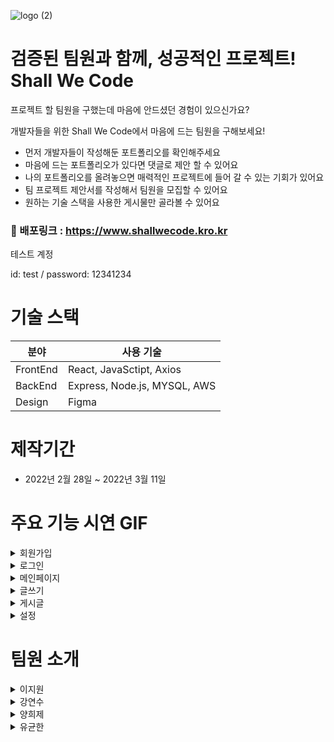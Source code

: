 
![logo (2)](https://user-images.githubusercontent.com/86206374/156135517-6f4821d8-f091-4771-b69e-3db66143323e.png)
# 검증된 팀원과 함께, 성공적인 프로젝트! Shall We Code

프로젝트 할 팀원을 구했는데 마음에 안드셨던 경험이 있으신가요?

개발자들을 위한 Shall We Code에서 마음에 드는 팀원을 구해보세요!

- 먼저 개발자들이 작성해둔 포트폴리오를 확인해주세요 
- 마음에 드는 포트폴리오가 있다면 댓글로 제안 할 수 있어요 
- 나의 포트폴리오를 올려놓으면 매력적인 프로젝트에 들어 갈 수 있는 기회가 있어요
- 팀 프로젝트 제안서를 작성해서 팀원을 모집할 수 있어요
- 원하는 기술 스택을 사용한 게시물만 골라볼 수 있어요 

### 📌 배포링크 : https://www.shallwecode.kro.kr

테스트 계정

id: test / password: 12341234



# 기술 스택 
|분야|사용 기술|
|------|---|
|FrontEnd|React, JavaSctipt, Axios|
|BackEnd|Express, Node.js, MYSQL, AWS|
|Design|Figma|


# 제작기간 
- 2022년 2월 28일 ~ 2022년 3월 11일
 

# 주요 기능 시연 GIF

<details>
<summary>회원가입</summary>
<div markdown="1">    

<img src="https://user-images.githubusercontent.com/86206374/164167717-e11ed23a-c6f2-4b92-a97f-7fe8b19a908a.gif" width="650" height="500"/>


    
</div>
</details>

<details>
<summary>로그인</summary>
<div markdown="1">    

<img src="https://user-images.githubusercontent.com/86206374/164166170-2d7f1614-be92-4879-b559-197475db034f.gif" width="650" height="500"/>

    
</div>
</details> 

<details>
<summary>메인페이지</summary>
<div markdown="1">    
 
✅ 메인페이지에서는 프로젝트 모집과 포트폴리오 두가지 페이지를 볼 수 있습니다.
 
✅ 원하는 기술 스택의 글만 볼 수 있도록 필터링 기능이 구현되어 있습니다.
 
<img src="https://user-images.githubusercontent.com/86206374/164167100-992c91a9-36b6-4dfb-8b4c-28d68759c371.gif" width="650" height="500"/>

    
</div>
</details>

<details>
<summary>글쓰기</summary>
<div markdown="1">    

✅ 원하는 타입과 기술 스택 선택 후 글쓰기가 가능합니다
 
✅ 마크다운 언어가 지원 가능합니다
 
<img src="https://user-images.githubusercontent.com/86206374/164166591-a5d17c5f-14db-4f77-9a96-561f9360eb08.gif" width="650" height="500"/>


    
</div>
</details>

<details>
<summary>게시글</summary>
<div markdown="1">    

### 📌 상세페이지
 ✅ 게시글을 클릭하면 상세페이지로 이동하고 프로젝트에 참여하고 싶다면 댓글을 남길 수 있습니다.

<img src="https://user-images.githubusercontent.com/86206374/164166652-3c7f393b-9cf2-41a0-a2af-1146ff5b4b7e.gif" width="650" height="500"/>

### 📌 사용자 게시글 페이지
✅ 해당 글을 작성한 사용자의 포트폴리오가 궁금하다면 프로필을 눌러서 해당 사용자의 마이페이지로 들어갈 수 있습니다.
 
✅ 마이페이지로 들어가면 해당 사용자가 작성한 글만 모아서 볼 수 있습니다.
 
<img src="https://user-images.githubusercontent.com/86206374/164165999-2214e1f3-19b9-4e71-8248-a89ad985548c.gif" width="650" height="500"/>


    
</div>
</details>
 
 
<details>
<summary>설정</summary>
<div markdown="1">    
 
 ### 📌 프로필 변경
 <img src="https://user-images.githubusercontent.com/86206374/164165211-3299f9a9-fd8a-4764-97bc-a29c914d7651.gif" width="650" height="500"/>


### 📌 닉네임 변경
  <img src="https://user-images.githubusercontent.com/86206374/164165229-de3251db-732c-4d71-aa97-b135e0840c66.gif" width="650" height="500"/>
 
### 📌 비밀번호 변경
   <img src="https://user-images.githubusercontent.com/86206374/164165148-0fc2071c-826a-4169-9414-b90acb299c79.gif" width="650" height="500"/>
 
### 📌 로그아웃 

 <img src="https://user-images.githubusercontent.com/86206374/164167254-92900e84-6b39-40bd-a8d4-d47bb33de947.gif" width="650" height="500"/>

### 📌 회원탈퇴
   <img src="https://user-images.githubusercontent.com/86206374/164165082-78a1d2f1-b4c8-4bb2-9b7f-1107629cd455.gif" width="650" height="500"/>
    
</div>
</details>
 
# 팀원 소개 
<details>
<summary>이지원</summary>
<div markdown="1">    
   
💁‍♀️ **프론트엔드 팀장**

- 메인 페이지 / 메인페이지 필터링
- 글쓰기 페이지
- 설정 페이지
</div>
</details>


<details>
<summary>강연수</summary>
<div markdown="1"> 
      
💁‍♀️ **프론트엔드**

- 피그마 이용 와이어프레임, 프로토타입 작성
- 로그인 페이지
- 회원가입 페이지
</div>
</details>


<details>
<summary>양희제</summary>
<div markdown="1">    
   
💁‍♂️ **백엔드**

- DB 제작 및 관리
- 메인페이지 및 마이페이지 필터링 구현
- 유저 및 댓글 CRUD 구현

</div>
</details>

<details>
<summary>유균한</summary>
<div markdown="1">    
   
💁‍♂️ **백엔드**

- API문서 작성
- 게시글 CRUD
- 로그인, 회원가입 

</div>
</details>
